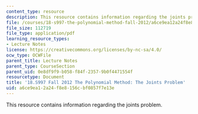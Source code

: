 ```yaml
---
content_type: resource
description: This resource contains information regarding the joints problem.
file: /courses/18-s997-the-polynomial-method-fall-2012/a6ce9ea12a24f8e8156cbf0857f7e13e_MIT18_S997F12_lec4.pdf
file_size: 112719
file_type: application/pdf
learning_resource_types:
- Lecture Notes
license: https://creativecommons.org/licenses/by-nc-sa/4.0/
ocw_type: OCWFile
parent_title: Lecture Notes
parent_type: CourseSection
parent_uid: 0e8df9f9-b058-f84f-2357-9b0f4471554f
resourcetype: Document
title: '18.S997 Fall 2012 The Polynomial Method: The Joints Problem'
uid: a6ce9ea1-2a24-f8e8-156c-bf0857f7e13e
---
```

This resource contains information regarding the joints problem.